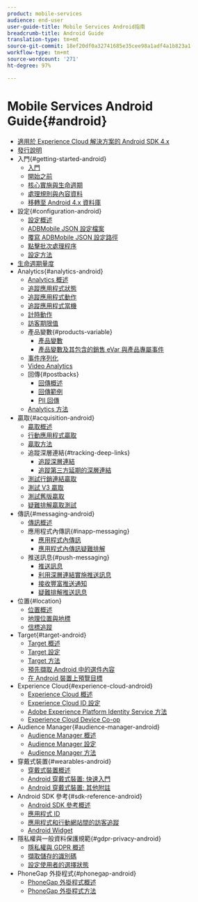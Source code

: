```yaml
---
product: mobile-services
audience: end-user
user-guide-title: Mobile Services Android指南
breadcrumb-title: Android Guide
translation-type: tm+mt
source-git-commit: 18ef20df0a32741685e35cee98a1adf4a1b823a1
workflow-type: tm+mt
source-wordcount: '271'
ht-degree: 97%

---
```



# Mobile Services Android Guide{#android}

+ [適用於 Experience Cloud 解決方案的 Android SDK 4.x](overview.md)
+ [發行說明](rel-notes.md)
+ 入門{#getting-started-android}
   + [入門](getting-started/getting-started.md)
   + [開始之前](getting-started/requirements.md)
   + [核心實施與生命週期](getting-started/dev-qs.md)
   + [處理規則與內容資料](getting-started/proc-rules.md)
   + [移轉至 Android 4.x 資料庫](getting-started/migration-v3.md)
+ 設定{#configuration-android}
   + [設定概述](configuration/configuration.md)
   + [ADBMobile JSON 設定檔案](configuration/json-config/json-config.md)
   + [覆寫 ADBMobile JSON 設定路徑](configuration/json-config/json-config-remote.md)
   + [點擊批次處理程序](configuration/hit-batching.md)
   + [設定方法](configuration/methods.md)
+ [生命週期量度](metrics.md)
+ Analytics{#analytics-android}
   + [Analytics 概述](analytics-main/analytics-main.md)
   + [追蹤應用程式狀態](analytics-main/states.md)
   + [追蹤應用程式動作](analytics-main/actions.md)
   + [追蹤應用程式當機](analytics-main/crashes.md)
   + [計時動作](analytics-main/timed-actions.md)
   + [訪客期限值](analytics-main/lifetime-value.md)
   + 產品變數{#products-variable}
      + [產品變數](analytics-main/products/products.md)
      + [產品變數及其包含的銷售 eVar 與產品專屬事件](analytics-main/products/products-variable-evars-events.md)
   + [事件序列化](analytics-main/event-serialization.md)
   + [Video Analytics](analytics-main/video-qs.md)
   + 回傳{#postbacks}
      + [回傳概述](analytics-main/postbacks/postbacks.md)
      + [回傳範例](analytics-main/postbacks/postback-example.md)
      + [PII 回傳](analytics-main/postbacks/c-pii-postbacks.md)
   + [Analytics 方法](analytics-main/analytics-methods.md)
+ 贏取{#acquisition-android}
   + [贏取概述](acquisition-main/acquisition-main-android.md)
   + [行動應用程式贏取](acquisition-main/acquisition.md)
   + [贏取方法](acquisition-main/acquisition-methods.md)
   + 追蹤深層連結{#tracking-deep-links}
      + [追蹤深層連結](acquisition-main/tracking-deep-links/tracking-deep-links.md)
      + [追蹤第三方延期的深層連結](acquisition-main/tracking-deep-links/c-tracking-3rd-party-deferred-deep-links.md)
   + [測試行銷連結贏取](acquisition-main/t-testing-marketing-link-acquisition.md)
   + [測試 V3 贏取](acquisition-main/t-testing-version-3-acquisition.md)
   + [測試舊版贏取](acquisition-main/t-testing-acquisition.md)
   + [疑難排解贏取測試](acquisition-main/troubleshoot-acquisition-testing.md)
+ 傳訊{#messaging-android}
   + [傳訊概述](messaging-main/messaging-main-android.md)
   + 應用程式內傳訊{#inapp-messaging}
      + [應用程式內傳訊](messaging-main/messaging/messaging.md)
      + [應用程式內傳訊疑難排解](messaging-main/messaging/in-apps-ts.md)
   + 推送訊息{#push-messaging}
      + [推送訊息](messaging-main/push-messaging/push-messaging.md)
      + [利用深層連結實施推送訊息](messaging-main/push-messaging/t-mob-impl-push-deeplinking-android-4x.md)
      + [接收豐富推送通知](messaging-main/push-messaging/c-set-up-rich-push-notif-android.md)
      + [疑難排解推送訊息](messaging-main/push-messaging/c-troubleshooting-push-messaging.md)
+ 位置{#location}
   + [位置概述](location/location.md)
   + [地理位置與地標](location/geo-poi.md)
   + [信標追蹤](location/beacon.md)
+ Target{#target-android}
   + [Target 概述](target-main/target-main.md)
   + [Target 設定](target-main/target.md)
   + [Target 方法](target-main/c-target-methods.md)
   + [預先擷取 Android 中的選件內容](target-main/c-mob-target-prefetch-android.md)
   + [在 Android 裝置上預覽目標](target-main/c-mob-target-preview-android.md)
+ Experience Cloud{#experience-cloud-android}
   + [Experience Cloud 概述](c-marketing-cloud/c-marketing-cloud.md)
   + [Experience Cloud ID 設定](c-marketing-cloud/mcvid.md)
   + [Adobe Experience Platform Identity Service 方法](c-marketing-cloud/mc-methods.md)
   + [Experience Cloud Device Co-op](c-marketing-cloud/t-mob-mc-device-coop-android-.md)
+ Audience Manager{#audience-manager-android}
   + [Audience Manager 概述](audience-manager/audience-manager.md)
   + [Audience Manager 設定](audience-manager/audiencemgmt.md)
   + [Audience Manager 方法](audience-manager/c-audience-manager-methods.md)
+ 穿戴式裝置{#wearables-android}
   + [穿戴式裝置概述](wearables/wearables.md)
   + [Android 穿戴式裝置: 快速入門](wearables/android-wearable.md)
   + [Android 穿戴式裝置: 其他附註](wearables/c-android-wearables--additional-notes.md)
+ Android SDK 參考{#sdk-reference-android}
   + [Android SDK 參考概述](/help/android/reference/reference.md)
   + [應用程式 ID](/help/android/reference/app-ids.md)
   + [應用程式和行動網站間的訪客追蹤](/help/android/reference/hybrid-app.md)
   + [Android Widget](/help/android/reference/widgets.md)
+ 隱私權與一般資料保護規範{#gdpr-privacy-android}
   + [隱私權與 GDPR 概述](c-mob-privacy-gdpr-android/c-mob-privacy-gdpr-android.md)
   + [擷取儲存的識別碼](c-mob-privacy-gdpr-android/c-mob-gdpr-ret-stored-ids-android.md)
   + [設定使用者的選擇狀態](c-mob-privacy-gdpr-android/privacy.md)
+ PhoneGap 外掛程式{#phonegap-android}
   + [PhoneGap 外掛程式概述](phonegap/phonegap.md)
   + [PhoneGap 外掛程式方法](phonegap/phonegap-methods.md)
